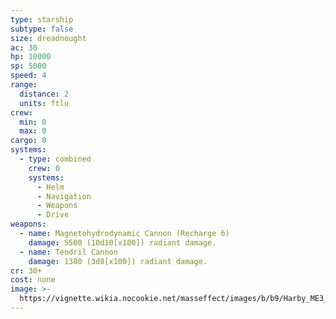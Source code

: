 ```yaml
---
type: starship
subtype: false
size: dreadnought
ac: 30
hp: 10000
sp: 5000
speed: 4
range:
  distance: 2
  units: ftlu
crew:
  min: 0
  max: 0
cargo: 0
systems:
  - type: combined
    crew: 0
    systems:
      - Helm
      - Navigation
      - Weapons
      - Drive
weapons:
  - name: Magnetohydrodynamic Cannon (Recharge 6)
    damage: 5500 (10d10[x100]) radiant damage.
  - name: Tendril Cannon
    damage: 1300 (3d8[x100]) radiant damage.
cr: 30+
cost: none
image: >-
  https://vignette.wikia.nocookie.net/masseffect/images/b/b9/Harby_ME3_physical_appearance.png/revision/latest/scale-to-width-down/417?cb=20140625102120
---
```

